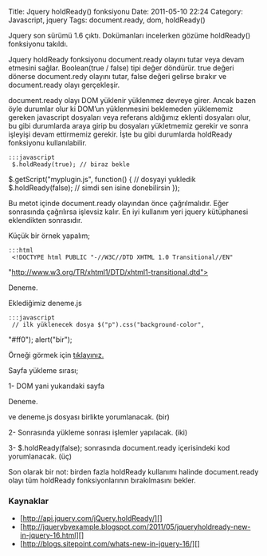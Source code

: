 Title: Jquery holdReady() fonksiyonu
Date: 2011-05-10 22:24
Category: Javascript, jquery
Tags: document.ready, dom, holdReady()

Jquery son sürümü 1.6 çıktı. Dokümanları incelerken gözüme holdReady()
fonksiyonu takıldı.

Jquery holdReady fonksiyonu document.ready olayını tutar veya devam
etmesini sağlar. Boolean(true / false) tipi değer döndürür. true değeri
dönerse document.redy olayını tutar, false değeri gelirse bırakır ve
document.ready olayı gerçekleşir.

document.ready olayı DOM yüklenir yüklenmez devreye girer. Ancak bazen
öyle durumlar olur ki DOM’un yüklenmesini beklemeden yüklememiz gereken
javascript dosyaları veya referans aldığımız eklenti dosyaları olur, bu
gibi durumlarda araya girip bu dosyaları yükletmemiz gerekir ve sonra
işleyişi devam ettirmemiz gerekir. İşte bu gibi durumlarda holdReady
fonksiyonu kullanılabilir.

	:::javascript
	 $.holdReady(true); // biraz bekle
$.getScript("myplugin.js", function() { // dosyayi yukledik
$.holdReady(false); // simdi sen isine donebilirsin }); 

Bu metot <head> içinde document.ready olayından önce çağrılmalıdır.
Eğer sonrasında çağrılırsa işlevsiz kalır. En iyi kullanım yeri jquery
kütüphanesi eklendikten sonrasıdır.

Küçük bir örnek yapalım;

	:::html
	 <!DOCTYPE html PUBLIC "-//W3C//DTD XHTML 1.0 Transitional//EN"
"http://www.w3.org/TR/xhtml1/DTD/xhtml1-transitional.dtd"> <html
xmlns="http://www.w3.org/1999/xhtml"> <head> <meta
http-equiv="Content-Type" content="text/html; charset=utf-8" />
<title>Başlıksız Belge</title> <script
src="http://ajax.aspnetcdn.com/ajax/jQuery/jquery-1.6.min.js"></script>
<script> $.holdReady(true); // durdur $.getScript("deneme.js",
function() { // yukle $("p").css("background-color", "#f00");
$.holdReady(false); // devam et }); $(document).ready(function(e) {
$("p").css("background-color", "#9C6"); alert("iki"); }); </script>
</head> <body> <p>Deneme.</p> </body> </html> 

Eklediğimiz deneme.js

	:::javascript
	 // ilk yüklenecek dosya $("p").css("background-color",
"#ff0"); alert("bir"); 

Örneği görmek için [tıklayınız.][]

Sayfa yükleme sırası;

1- DOM yani yukarıdaki sayfa <p>Deneme.</p> ve deneme.js dosyası
birlikte yorumlanacak. (bir)

2- Sonrasında yükleme sonrası işlemler yapılacak. (iki)

3- $.holdReady(false); sonrasında document.ready içerisindeki kod
yorumlanacak. (üç)

Son olarak bir not: birden fazla holdReady kullanımı halinde
document.ready olayı tüm holdReady fonksiyonlarının bırakılmasını
bekler.

### Kaynaklar

-   [http://api.jquery.com/jQuery.holdReady/][]
-   [http://jquerybyexample.blogspot.com/2011/05/jqueryholdready-new-in-jquery-16.html][]
-   [http://blogs.sitepoint.com/whats-new-in-jquery-16/][]

</p>

  [tıklayınız.]: http://www.fatihhayrioglu.com/dokumanlar/holdReady.html
  [http://api.jquery.com/jQuery.holdReady/]: http://api.jquery.com/jQuery.holdReady/
  [http://jquerybyexample.blogspot.com/2011/05/jqueryholdready-new-in-jquery-16.html]:    http://jquerybyexample.blogspot.com/2011/05/jqueryholdready-new-in-jquery-16.html
  [http://blogs.sitepoint.com/whats-new-in-jquery-16/]: http://blogs.sitepoint.com/whats-new-in-jquery-16/
